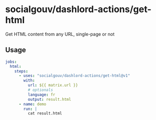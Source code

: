 # socialgouv/dashlord-actions/get-html

Get HTML content from any URL, single-page or not

## Usage

```yaml
jobs:
  html:
    steps:
      - uses: "socialgouv/dashlord-actions/get-html@v1"
        with:
          url: ${{ matrix.url }}
          # optionals
          language: fr
          output: result.html
      - name: demo
        run: |
          cat result.html
```
